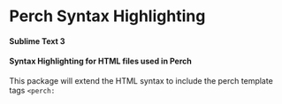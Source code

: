 # Perch Syntax Highlighting
#### Sublime Text 3 
#### Syntax Highlighting for HTML files used in Perch
This package will extend the HTML syntax to include the perch template tags `<perch:`
